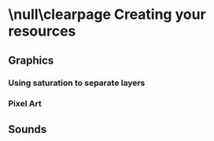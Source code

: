 \null\clearpage
Creating your resources
=======================

Graphics
---------

### Using saturation to separate layers
<!-- Underline the importance of saturation between levels -->

### Pixel Art
<!-- talk about pixel art, etc...-->

Sounds
------

<!-- Talk about the importance of good sound quality, introduce people to chip tunes and tools to create music and sounds -->
